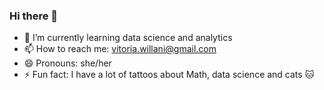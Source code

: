 ### Hi there 👋

- 🌱 I’m currently learning data science and analytics
- 📫 How to reach me: vitoria.willani@gmail.com
- 😄 Pronouns: she/her
- ⚡ Fun fact: I have a lot of tattoos about Math, data science and cats 🐱 
